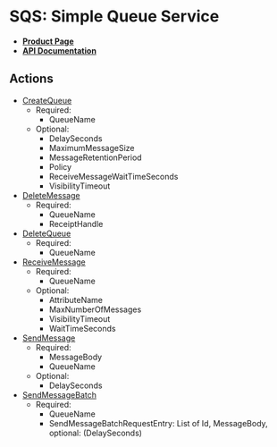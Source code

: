 # SQS: Simple Queue Service

* **[Product Page](http://aws.amazon.com/sqs/)**
* **[API Documentation](http://docs.aws.amazon.com/AWSSimpleQueueService/latest/APIReference/Welcome.html)**

## Actions

* [CreateQueue](http://docs.aws.amazon.com/AWSSimpleQueueService/latest/APIReference/Query_QueryCreateQueue.html)
  * Required:
      * QueueName
  * Optional:
      * DelaySeconds
      * MaximumMessageSize
      * MessageRetentionPeriod
      * Policy
      * ReceiveMessageWaitTimeSeconds
      * VisibilityTimeout
* [DeleteMessage](http://docs.aws.amazon.com/AWSSimpleQueueService/latest/APIReference/Query_QueryDeleteMessage.html)
  * Required:
      * QueueName
      * ReceiptHandle
* [DeleteQueue](http://docs.aws.amazon.com/AWSSimpleQueueService/latest/APIReference/Query_QueryDeleteQueue.html)
  * Required:
      * QueueName
* [ReceiveMessage](http://docs.aws.amazon.com/AWSSimpleQueueService/latest/APIReference/Query_QueryReceiveMessage.html)
  * Required:
      * QueueName
  * Optional:
      * AttributeName
      * MaxNumberOfMessages
      * VisibilityTimeout
      * WaitTimeSeconds
* [SendMessage](http://docs.aws.amazon.com/AWSSimpleQueueService/latest/APIReference/Query_QuerySendMessage.html)
  * Required:
      * MessageBody
      * QueueName
  * Optional:
      * DelaySeconds
* [SendMessageBatch](http://docs.aws.amazon.com/AWSSimpleQueueService/latest/APIReference/Query_QuerySendMessageBatch.html)
  * Required:
      * QueueName
      * SendMessageBatchRequestEntry: List of Id, MessageBody, optional: (DelaySeconds)

